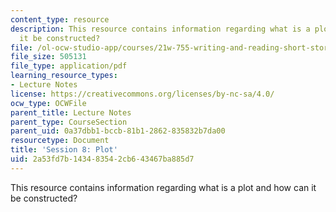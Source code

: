 ```yaml
---
content_type: resource
description: This resource contains information regarding what is a plot and how can
  it be constructed?
file: /ol-ocw-studio-app/courses/21w-755-writing-and-reading-short-stories-spring-2012/2a53fd7b143483542cb643467ba885d7_MIT21W_755S12_ses8.pdf
file_size: 505131
file_type: application/pdf
learning_resource_types:
- Lecture Notes
license: https://creativecommons.org/licenses/by-nc-sa/4.0/
ocw_type: OCWFile
parent_title: Lecture Notes
parent_type: CourseSection
parent_uid: 0a37dbb1-bccb-81b1-2862-835832b7da00
resourcetype: Document
title: 'Session 8: Plot'
uid: 2a53fd7b-1434-8354-2cb6-43467ba885d7
---
```

This resource contains information regarding what is a plot and how can it be constructed?